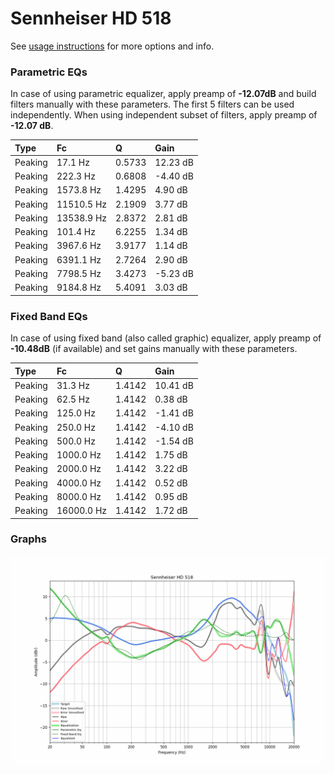 # Sennheiser HD 518
See [usage instructions](https://github.com/jaakkopasanen/AutoEq#usage) for more options and info.

### Parametric EQs
In case of using parametric equalizer, apply preamp of **-12.07dB** and build filters manually
with these parameters. The first 5 filters can be used independently.
When using independent subset of filters, apply preamp of **-12.07 dB**.

| Type    | Fc         |      Q | Gain     |
|:--------|:-----------|:-------|:---------|
| Peaking | 17.1 Hz    | 0.5733 | 12.23 dB |
| Peaking | 222.3 Hz   | 0.6808 | -4.40 dB |
| Peaking | 1573.8 Hz  | 1.4295 | 4.90 dB  |
| Peaking | 11510.5 Hz | 2.1909 | 3.77 dB  |
| Peaking | 13538.9 Hz | 2.8372 | 2.81 dB  |
| Peaking | 101.4 Hz   | 6.2255 | 1.34 dB  |
| Peaking | 3967.6 Hz  | 3.9177 | 1.14 dB  |
| Peaking | 6391.1 Hz  | 2.7264 | 2.90 dB  |
| Peaking | 7798.5 Hz  | 3.4273 | -5.23 dB |
| Peaking | 9184.8 Hz  | 5.4091 | 3.03 dB  |

### Fixed Band EQs
In case of using fixed band (also called graphic) equalizer, apply preamp of **-10.48dB**
(if available) and set gains manually with these parameters.

| Type    | Fc         |      Q | Gain     |
|:--------|:-----------|:-------|:---------|
| Peaking | 31.3 Hz    | 1.4142 | 10.41 dB |
| Peaking | 62.5 Hz    | 1.4142 | 0.38 dB  |
| Peaking | 125.0 Hz   | 1.4142 | -1.41 dB |
| Peaking | 250.0 Hz   | 1.4142 | -4.10 dB |
| Peaking | 500.0 Hz   | 1.4142 | -1.54 dB |
| Peaking | 1000.0 Hz  | 1.4142 | 1.75 dB  |
| Peaking | 2000.0 Hz  | 1.4142 | 3.22 dB  |
| Peaking | 4000.0 Hz  | 1.4142 | 0.52 dB  |
| Peaking | 8000.0 Hz  | 1.4142 | 0.95 dB  |
| Peaking | 16000.0 Hz | 1.4142 | 1.72 dB  |

### Graphs
![](./Sennheiser%20HD%20518.png)